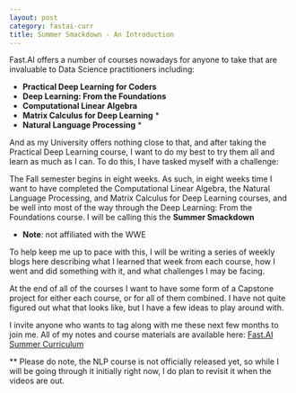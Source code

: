 ```yaml
---
layout: post
category: fastai-curr
title: Summer Smackdown - An Introduction
---
```


Fast.AI offers a number of courses nowadays for anyone to take that are invaluable to Data Science practitioners including: 
* **Practical Deep Learning for Coders**
* **Deep Learning: From the Foundations**
* **Computational Linear Algebra**
* **Matrix Calculus for Deep Learning** *
* **Natural Language Processing** *

And as my University offers nothing close to that, and after taking the Practical Deep Learning course, I want to do my best to try them all and learn as much as I can. To do this, I have tasked myself with a challenge:

The Fall semester begins in eight weeks. As such, in eight weeks time I want to have completed the Computational Linear Algebra, the Natural Language Processing, and Matrix Calculus for Deep Learning courses, and be well into most of the way through the Deep Learning: From the Foundations course. I will be calling this the **Summer Smackdown** 

* **Note**: not affiliated with the WWE

To help keep me up to pace with this, I will be writing a series of weekly blogs here describing what I learned that week from each course, how I went and did something with it, and what challenges I may be facing. 

At the end of all of the courses I want to have some form of a Capstone project for either each course, or for all of them combined. I have not quite figured out what that looks like, but I have a few ideas to play around with.


I invite anyone who wants to tag along with me these next few months to join me. All of my notes and course materials are available here: [Fast.AI Summer Curriculum](https://github.com/muellerzr/Fast.AI-Summer-Curriculum)

** Please do note, the NLP course is not officially released yet, so while I will be going through it initially right now, I do plan to revisit it when the videos are out.